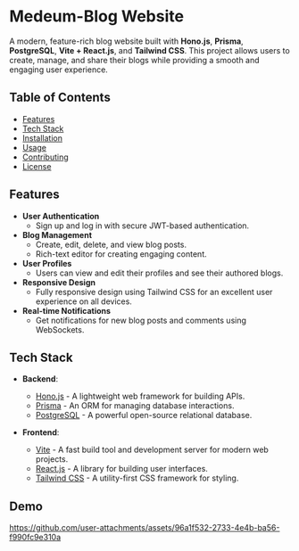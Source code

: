 # Medeum-Blog Website  

A modern, feature-rich blog website built with **Hono.js**, **Prisma**, **PostgreSQL**, **Vite + React.js**, and **Tailwind CSS**. This project allows users to create, manage, and share their blogs while providing a smooth and engaging user experience.  

## Table of Contents  

- [Features](#features)  
- [Tech Stack](#tech-stack)  
- [Installation](#installation)  
- [Usage](#usage)  
- [Contributing](#contributing)  
- [License](#license)  

## Features  

- **User Authentication**  
  - Sign up and log in with secure JWT-based authentication.  
- **Blog Management**  
  - Create, edit, delete, and view blog posts.  
  - Rich-text editor for creating engaging content.  
- **User Profiles**  
  - Users can view and edit their profiles and see their authored blogs.  
- **Responsive Design**  
  - Fully responsive design using Tailwind CSS for an excellent user experience on all devices.  
- **Real-time Notifications**  
  - Get notifications for new blog posts and comments using WebSockets.  

## Tech Stack  

- **Backend**:   
  - [Hono.js](https://hono.dev/) - A lightweight web framework for building APIs.  
  - [Prisma](https://www.prisma.io/) - An ORM for managing database interactions.  
  - [PostgreSQL](https://www.postgresql.org/) - A powerful open-source relational database.  

- **Frontend**:   
  - [Vite](https://vitejs.dev/) - A fast build tool and development server for modern web projects.  
  - [React.js](https://reactjs.org/) - A library for building user interfaces.  
  - [Tailwind CSS](https://tailwindcss.com/) - A utility-first CSS framework for styling.

## Demo


https://github.com/user-attachments/assets/96a1f532-2733-4e4b-ba56-f990fc9e310a



